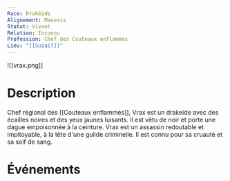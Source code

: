 ```yaml
---
Race: Drakéide
Alignement: Mauvais
Statut: Vivant
Relation: Inconnu
Profession: Chef des Couteaux enflammés
Lieu: "[[Suzail]]"
---
```

![[vrax.png]]
# Description
Chef régional des [[Couteaux enflammés]], Vrax est un drakeïde avec des écailles noires et des yeux jaunes luisants. Il est vêtu de noir et porte une dague empoisonnée à la ceinture. Vrax est un assassin redoutable et impitoyable, à la tête d'une guilde criminelle. Il est connu pour sa cruauté et sa soif de sang.
# Événements
